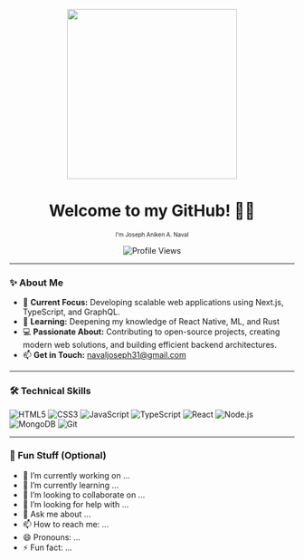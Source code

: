 <p align="center">
  <img src="https://media.giphy.com/media/xT9IgG50Fb7Mi0prBC/giphy.gif" width="300" />
</p>
<h1 align="center"> Welcome to my GitHub! 👋👋</h1> 
<p align="center" style="font-size: 10;">I'm Joseph Aniken A. Naval</p>
<p align="center">
  <img src="https://komarev.com/ghpvc/?username=JosephAnikenNaval&style=flat-square" alt="Profile Views" />
</p>

---

### ✨ About Me

- 💼 **Current Focus:** Developing scalable web applications using Next.js, TypeScript, and GraphQL.  
- 🌱 **Learning:** Deepening my knowledge of React Native, ML, and Rust  
- 💻 **Passionate About:** Contributing to open-source projects, creating modern web solutions, and building efficient backend architectures.  
- 📫 **Get in Touch:** navaljoseph31@gmail.com  

---

### 🛠️ Technical Skills

![HTML5](https://img.shields.io/badge/-HTML5-E34F26?style=flat-square&logo=html5)
![CSS3](https://img.shields.io/badge/-CSS3-1572B6?style=flat-square&logo=css3)
![JavaScript](https://img.shields.io/badge/-JavaScript-F7DF1E?style=flat-square&logo=javascript)
![TypeScript](https://img.shields.io/badge/-TypeScript-007ACC?style=flat-square&logo=typescript)
![React](https://img.shields.io/badge/-React-61DAFB?style=flat-square&logo=react)
![Node.js](https://img.shields.io/badge/-Node.js-339933?style=flat-square&logo=node.js)
![MongoDB](https://img.shields.io/badge/-MongoDB-47A248?style=flat-square&logo=mongodb)
![Git](https://img.shields.io/badge/-Git-F05032?style=flat-square&logo=git)

---

### 🧩 Fun Stuff (Optional)

- 🔭 I’m currently working on ...
- 🌱 I’m currently learning ...
- 👯 I’m looking to collaborate on ...
- 🤔 I’m looking for help with ...
- 💬 Ask me about ...
- 📫 How to reach me: ...
- 😄 Pronouns: ...
- ⚡ Fun fact: ...
